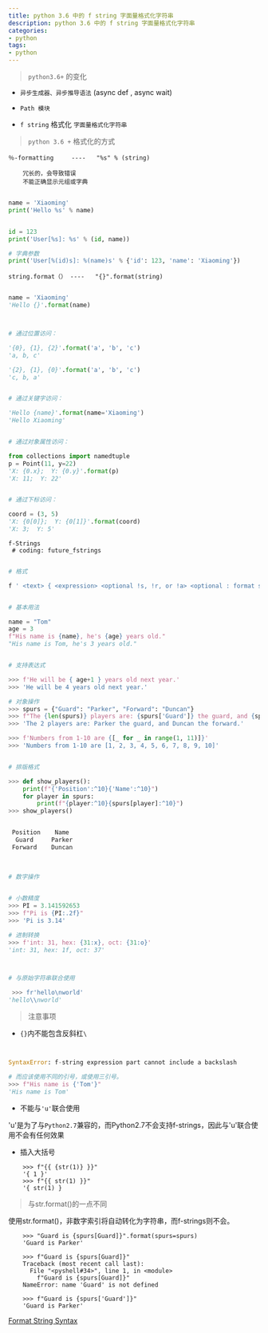 ```yaml
---
title: python 3.6 中的 f string 字面量格式化字符串
description: python 3.6 中的 f string 字面量格式化字符串
categories:
- python
tags:
- python
---
```




> `python3.6+` 的变化 


- `异步生成器、异步推导语法` (async def , async wait)

- `Path 模块`

- `f string` 格式化 `字面量格式化字符串`






> `python 3.6 +` 格式化的方式


    ％-formatting     ----   "%s" % (string)
    
        冗长的，会导致错误
        不能正确显示元组或字典
    
    

```python

name = 'Xiaoming'
print('Hello %s' % name) 


id = 123
print('User[%s]: %s' % (id, name))

# 字典参数
print('User[%(id)s]: %(name)s' % {'id': 123, 'name': 'Xiaoming'})

```    
  


    string.format（） ----   "{}".format(string)
    
    
```python

name = 'Xiaoming'
'Hello {}'.format(name)



# 通过位置访问：

'{0}, {1}, {2}'.format('a', 'b', 'c')
'a, b, c'

'{2}, {1}, {0}'.format('a', 'b', 'c')
'c, b, a'


# 通过关键字访问：

'Hello {name}'.format(name='Xiaoming')
'Hello Xiaoming'


# 通过对象属性访问：

from collections import namedtuple
p = Point(11, y=22)
'X: {0.x};  Y: {0.y}'.format(p)
'X: 11;  Y: 22'


# 通过下标访问：

coord = (3, 5)
'X: {0[0]};  Y: {0[1]}'.format(coord)
'X: 3;  Y: 5'

```
    
    
    f-Strings 
     # coding: future_fstrings
    
    
```python

# 格式

f ' <text> { <expression> <optional !s, !r, or !a> <optional : format specifier> } <text> ... '


# 基本用法

name = "Tom"
age = 3
f"His name is {name}, he's {age} years old."
"His name is Tom, he's 3 years old."


# 支持表达式

>>> f'He will be { age+1 } years old next year.'
>>> 'He will be 4 years old next year.'

# 对象操作
>>> spurs = {"Guard": "Parker", "Forward": "Duncan"}
>>> f"The {len(spurs)} players are: {spurs['Guard']} the guard, and {spurs['Forward']} the forward."
>>> 'The 2 players are: Parker the guard, and Duncan the forward.'

>>> f'Numbers from 1-10 are {[_ for _ in range(1, 11)]}'
>>> 'Numbers from 1-10 are [1, 2, 3, 4, 5, 6, 7, 8, 9, 10]'


# 排版格式

>>> def show_players():
    print(f"{'Position':^10}{'Name':^10}")
    for player in spurs:
        print(f"{player:^10}{spurs[player]:^10}")
>>> show_players()


 Position    Name   
  Guard     Parker  
 Forward    Duncan
 
 
 
# 数字操作 


# 小数精度
>>> PI = 3.141592653
>>> f"Pi is {PI:.2f}"
>>> 'Pi is 3.14'

# 进制转换
>>> f'int: 31, hex: {31:x}, oct: {31:o}'
'int: 31, hex: 1f, oct: 37'



# 与原始字符串联合使用

 >>> fr'hello\nworld'
'hello\\nworld'

```



> 注意事项 

- `{}`内不能包含反斜杠` \ `


```python


SyntaxError: f-string expression part cannot include a backslash

# 而应该使用不同的引号，或使用三引号。
>>> f"His name is {'Tom'}"
'His name is Tom'

```


- 不能与`'u'`联合使用

'u'是为了与`Python2.7`兼容的，而Python2.7不会支持f-strings，因此与'u'联合使用不会有任何效果

- 插入大括号
    
```   
    >>> f"{{ {str(1)} }}"
    '{ 1 }'
    >>> f"{{ str(1) }}"
    '{ str(1) }
```

> 与str.format()的一点不同

使用str.format()，非数字索引将自动转化为字符串，而f-strings则不会。

```
    >>> "Guard is {spurs[Guard]}".format(spurs=spurs)
    'Guard is Parker'
    
    >>> f"Guard is {spurs[Guard]}"
    Traceback (most recent call last):
      File "<pyshell#34>", line 1, in <module>
        f"Guard is {spurs[Guard]}"
    NameError: name 'Guard' is not defined
    
    >>> f"Guard is {spurs['Guard']}"
    'Guard is Parker'
```


[Format String Syntax](https://docs.python.org/3/library/string.html#formatstrings)
